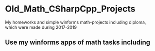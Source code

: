 # Old_Math_CSharpCpp_Projects

My homeworks and simple winforms math-projects including diploma, which were made during 2017-2019 


## Use my winforms apps of math tasks including  


